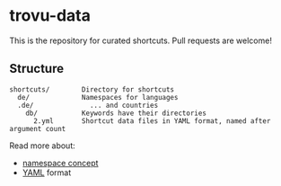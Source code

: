 # trovu-data

This is the repository for curated shortcuts. Pull requests are welcome!

## Structure

    shortcuts/        Directory for shortcuts 
      de/             Namespaces for languages
      .de/              ... and countries
        db/           Keywords have their directories
          2.yml       Shortcut data files in YAML format, named after argument count

Read more about:

- [namespace concept](https://github.com/trovu/trovu.github.io/wiki/Namespaces)
- [YAML](https://en.wikipedia.org/wiki/YAML) format
